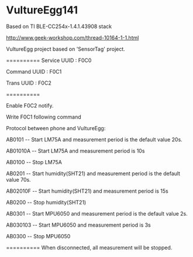 # VultureEgg141
Based on TI BLE-CC254x-1.4.1.43908 stack

http://www.geek-workshop.com/thread-10164-1-1.html

VultureEgg project based on 'SensorTag' project.

==========
Service UUID : F0C0

Command UUID : F0C1

Trans   UUID : F0C2

==========

Enable F0C2 notify.

Write F0C1 following command

Protocol between phone and VultureEgg:

AB0101 -- Start LM75A and measurement period is the default value 20s.

AB01010A -- Start LM75A and measurement period is 10s

AB0100 -- Stop LM75A


AB0201 -- Start humidity(SHT21) and measurement period is the default value 70s.

AB02010F -- Start humidity(SHT21) and measurement period is 15s

AB0200 -- Stop humidity(SHT21)


AB0301 -- Start MPU6050 and measurement period is the default value 2s.

AB030103 -- Start MPU6050 and measurement period is 3s

AB0300 -- Stop MPU6050


==========
When disconnected, all measurement will be stopped.
